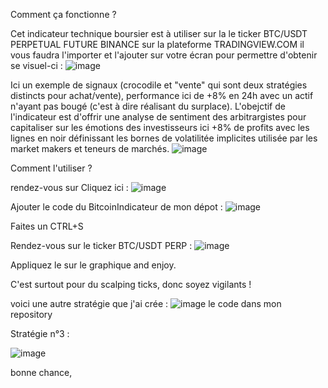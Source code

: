 Comment ça fonctionne ?

Cet indicateur technique boursier est à utiliser sur la le ticker  BTC/USDT PERPETUAL FUTURE BINANCE sur la plateforme TRADINGVIEW.COM il vous faudra l'importer et l'ajouter sur votre écran pour permettre d'obtenir se visuel-ci : 
![image](https://github.com/CyberDev5/Gagner-de-l-argent-en-bourse-BITCOIN/assets/44006755/16cb4c3e-7c55-4812-b823-13c103055886)


Ici un exemple de signaux (crocodile et "vente" qui sont deux stratégies distincts pour achat/vente), performance ici de +8% en 24h avec un actif n'ayant pas bougé (c'est à dire réalisant du surplace).
L'obejctif de l'indicateur est d'offrir une analyse de sentiment des arbitrargistes pour capitaliser sur les émotions des investisseurs
ici +8% de profits avec les lignes en noir définissant les bornes de volatilitée implicites utilisée par les market makers et teneurs de marchés.
![image](https://github.com/CyberDev5/Gagner-de-l-argent-en-bourse-BITCOIN/assets/44006755/3e0a9144-558e-417e-9fb4-b88817a1dbf4)

Comment l'utiliser ? 

rendez-vous sur
Cliquez ici : 
![image](https://github.com/CyberDev5/Gagner-de-l-argent-en-bourse-BITCOIN/assets/44006755/a95a1491-412e-43ef-88cb-93053d51ddc5)

Ajouter le code du BitcoinIndicateur de mon dépot : 
![image](https://github.com/CyberDev5/Gagner-de-l-argent-en-bourse-BITCOIN/assets/44006755/057de70a-39ee-424d-b093-3f2af093272d)

Faites un CTRL+S

Rendez-vous sur le ticker BTC/USDT PERP : 
![image](https://github.com/CyberDev5/Gagner-de-l-argent-en-bourse-BITCOIN/assets/44006755/5afdfc70-f78c-4716-b806-598d59eed29a)

Appliquez le sur le graphique and enjoy.

C'est surtout pour du scalping ticks, donc soyez vigilants !

voici une autre stratégie que j'ai crée :
![image](https://github.com/user-attachments/assets/9f4713d4-8f75-40e4-a702-71b343ea7aa6)
le code dans mon repository

Stratégie n°3 :

![image](https://github.com/user-attachments/assets/8c6a9390-d2ca-4eae-9895-a98f529de5f4)







bonne chance, 
